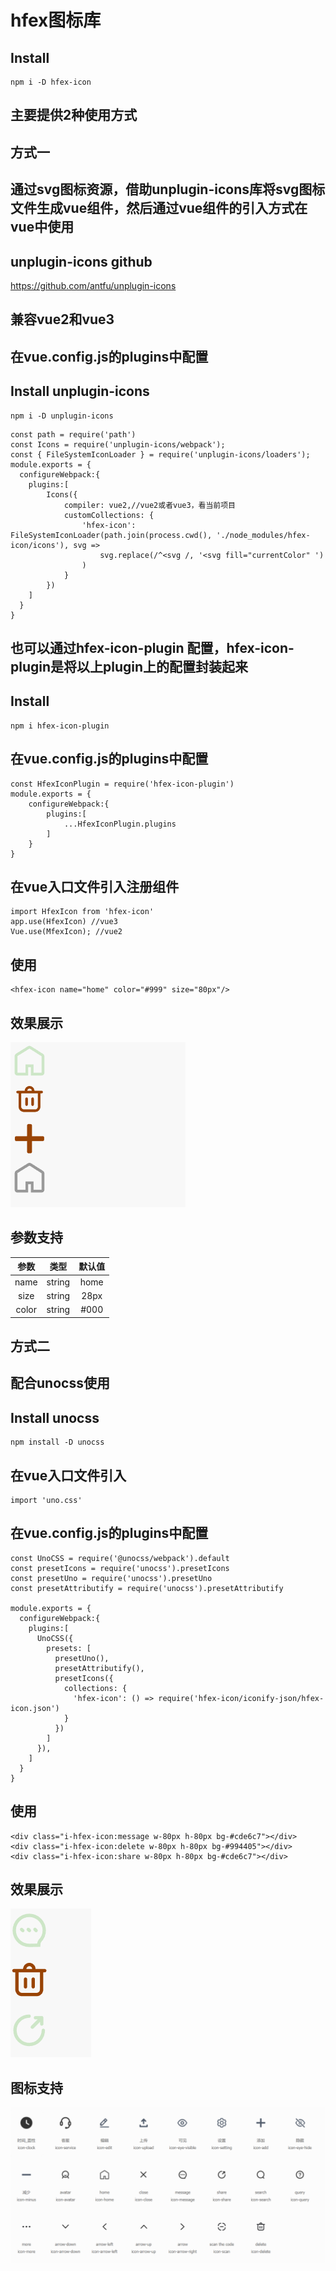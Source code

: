 # hfex图标库

## Install
```
npm i -D hfex-icon
```
## 主要提供2种使用方式

## 方式一
## 通过svg图标资源，借助unplugin-icons库将svg图标文件生成vue组件，然后通过vue组件的引入方式在vue中使用
## unplugin-icons github 
https://github.com/antfu/unplugin-icons
## 兼容vue2和vue3 

## 在vue.config.js的plugins中配置
## Install unplugin-icons

```
npm i -D unplugin-icons
```
```
const path = require('path')
const Icons = require('unplugin-icons/webpack');
const { FileSystemIconLoader } = require('unplugin-icons/loaders');
module.exports = {
  configureWebpack:{
    plugins:[
        Icons({
            compiler: vue2,//vue2或者vue3，看当前项目
            customCollections: {
                'hfex-icon': FileSystemIconLoader(path.join(process.cwd(), './node_modules/hfex-icon/icons'), svg =>
                    svg.replace(/^<svg /, '<svg fill="currentColor" ')
                )
            }
        })
    ]
  }
}
```
## 也可以通过hfex-icon-plugin 配置，hfex-icon-plugin是将以上plugin上的配置封装起来
## Install
```
npm i hfex-icon-plugin
```
## 在vue.config.js的plugins中配置
```
const HfexIconPlugin = require('hfex-icon-plugin')
module.exports = {
    configureWebpack:{
        plugins:[
            ...HfexIconPlugin.plugins
        ]
    }
}
```
## 在vue入口文件引入注册组件
```
import HfexIcon from 'hfex-icon'
app.use(HfexIcon) //vue3
Vue.use(MfexIcon); //vue2

```
## 使用
```
<hfex-icon name="home" color="#999" size="80px"/>
```
## 效果展示
![Image text](https://raw.githubusercontent.com/UzumakiHan/static-files/master/images/hfex-icon-show.png)

## 参数支持
|   参数    |    类型  |  默认值     |
| :-------: | :------: | :--------: |
|   name    |  string  |    home    |
|   size    |  string  |    28px    |
|   color   |  string  |    #000    |


## 方式二
## 配合unocss使用

## Install unocss
```
npm install -D unocss
```
## 在vue入口文件引入
```
import 'uno.css'
```
## 在vue.config.js的plugins中配置

```
const UnoCSS = require('@unocss/webpack').default
const presetIcons = require('unocss').presetIcons
const presetUno = require('unocss').presetUno
const presetAttributify = require('unocss').presetAttributify

module.exports = {
  configureWebpack:{
    plugins:[
      UnoCSS({
        presets: [
          presetUno(),
          presetAttributify(),
          presetIcons({
            collections: {
              'hfex-icon': () => require('hfex-icon/iconify-json/hfex-icon.json')
            }
          })
        ]
      }),
    ]
  }
}
```
## 使用
```
<div class="i-hfex-icon:message w-80px h-80px bg-#cde6c7"></div>
<div class="i-hfex-icon:delete w-80px h-80px bg-#994405"></div>
<div class="i-hfex-icon:share w-80px h-80px bg-#cde6c7"></div>
```

## 效果展示
![Image text](https://raw.githubusercontent.com/UzumakiHan/static-files/master/images/unocss-show.png)

## 图标支持
![Image text](https://raw.githubusercontent.com/UzumakiHan/static-files/master/images/icon-support.png)
